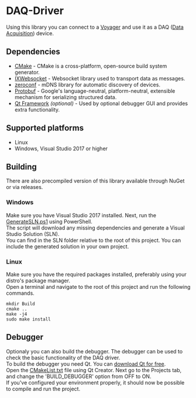# DAQ-Driver
Using this library you can connect to a [Voyager](https://www.microflown.com/products/portable-measuring-systems/voyager/) 
and use it as a DAQ ([Data Acquisition](https://en.wikipedia.org/wiki/Data_acquisition)) device.

## Dependencies
- [CMake](https://github.com/Kitware/CMake) - CMake is a cross-platform, open-source build system generator.
- [IXWebsocket](https://github.com/machinezone/IXWebSocket) - Websocket library used to transport data as messages.
- [zeroconf](https://github.com/yvz/zeroconf) - mDNS library for automatic discovery of devices.
- [Protobuf](https://github.com/protocolbuffers/protobuf) - Google's language-neutral, platform-neutral, extensible mechanism for serializing structured data.
- [Qt Framework](https://github.com/qt) *(optional)* - Used by optional debugger GUI and provides extra functionality.

## Supported platforms
- Linux
- Windows, Visual Studio 2017 or higher

## Building
There are also precompiled version of this library available through NuGet or via releases.
### Windows
Make sure you have Visual Studio 2017 installed. Next, run the [GenerateSLN.ps1](Scripts/GenerateSLN.ps1) using PowerShell.  
The script will download any missing dependencies and generate a Visual Studio Solution (SLN).  
You can find in the SLN folder relative to the root of this project. You can include the generated solution in your own project.  

### Linux
Make sure you have the required packages installed, preferably using your distro's package manager.  
Open a terminal and navigate to the root of this project and run the following commands.
```{r, engine='bash', count_lines}
mkdir Build  
cmake ..  
make -j4  
sudo make install  
```

## Debugger
Optionaly you can also build the debugger. The debugger can be used to check the basic functionality of the DAQ driver.  
To build the debugger you need Qt. You can [download Qt for free]((https://www.qt.io/download)).  
Open the [CMakeList.txt](CMakeList.txt) file using Qt Creator. Next go to the Projects tab, and change the 'BUILD_DEBUGGER' option from OFF to ON.  
If you've configured your environment properly, it should now be possible to compile and run the project.


